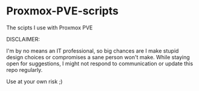 # Proxmox-PVE-scripts
The scipts I use with Proxmox PVE

DISCLAIMER:

I'm by no means an IT professional, so big chances are I make stupid design choices or compromises a sane person won't make. 
While staying open for suggestions, I might not respond to communication or update this repo regularly.

Use at your own risk ;)
